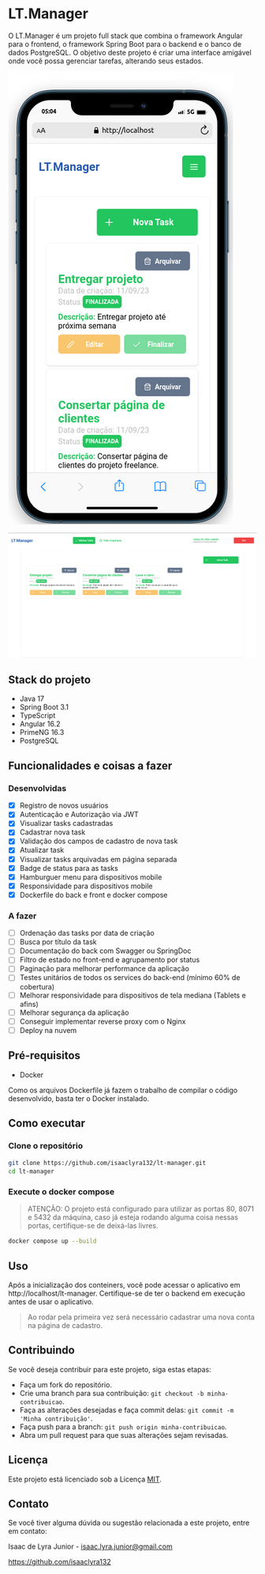 # LT.Manager

<!-- ![Mobile home](/assets/mobile-home.png) -->
O LT.Manager é um projeto full stack que combina o framework Angular para o frontend, o framework Spring Boot para o backend e o banco de dados PostgreSQL. O objetivo deste projeto é criar uma interface amigável onde você possa gerenciar tarefas, alterando seus estados.

![Mobile home](assets/mobile-home.png)

![Desktop home](assets/desktop-home.png)

## Stack do projeto
* Java 17
* Spring Boot 3.1
* TypeScript
* Angular 16.2
* PrimeNG 16.3
* PostgreSQL

## Funcionalidades e coisas a fazer

### Desenvolvidas
- [x] Registro de novos usuários
- [x] Autenticação e Autorização via JWT
- [x] Visualizar tasks cadastradas
- [x] Cadastrar nova task
- [x] Validação dos campos de cadastro de nova task
- [x] Atualizar task
- [x] Visualizar tasks arquivadas em página separada
- [x] Badge de status para as tasks
- [x] Hamburguer menu para dispositivos mobile
- [x] Responsividade para dispositivos mobile
- [x] Dockerfile do back e front e docker compose

### A fazer
- [ ] Ordenação das tasks por data de criação
- [ ] Busca por título da task
- [ ] Documentação do back com Swagger ou SpringDoc
- [ ] Filtro de estado no front-end e agrupamento por status
- [ ] Paginação para melhorar performance da aplicação
- [ ] Testes unitários de todos os services do back-end (mínimo 60% de cobertura)
- [ ] Melhorar responsividade para dispositivos de tela mediana  (Tablets e afins)
- [ ] Melhorar segurança da aplicação
- [ ] Conseguir implementar reverse proxy com o Nginx
- [ ] Deploy na nuvem

## Pré-requisitos
* Docker

Como os arquivos Dockerfile já fazem o trabalho de compilar o código desenvolvido, basta ter o Docker instalado.

## Como executar

### Clone o repositório

```bash
git clone https://github.com/isaaclyra132/lt-manager.git
cd lt-manager
``````

### Execute o docker compose
> ATENÇÃO: O projeto está configurado para utilizar as portas 80, 8071 e 5432 da máquina, caso já esteja rodando alguma coisa nessas portas, certifique-se de deixá-las livres.
```bash
docker compose up --build
``````
## Uso
Após a inicialização dos conteiners, você pode acessar o aplicativo em http://localhost/lt-manager. Certifique-se de ter o backend em execução antes de usar o aplicativo.

> Ao rodar pela primeira vez será necessário cadastrar uma nova conta na página de cadastro.

## Contribuindo
Se você deseja contribuir para este projeto, siga estas etapas:

- Faça um fork do repositório.
- Crie uma branch para sua contribuição: `git checkout -b minha-contribuicao`.
- Faça as alterações desejadas e faça commit delas: `git commit -m 'Minha contribuição'`.
- Faça push para a branch: `git push origin minha-contribuicao`.
- Abra um pull request para que suas alterações sejam revisadas.

## Licença
Este projeto está licenciado sob a Licença <a href="https://opensource.org/license/mit/" target="_blank">MIT</a>.

## Contato
Se você tiver alguma dúvida ou sugestão relacionada a este projeto, entre em contato:

Isaac de Lyra Junior - isaac.lyra.junior@gmail.com

https://github.com/isaaclyra132
